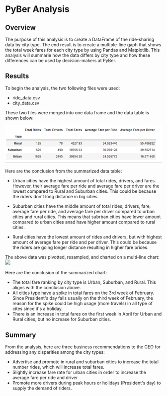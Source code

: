 # PyBer Analysis

## Overview
The purpose of this analysis is to create a DataFrame of the ride-sharing data by city type. The end result is to create a multiple-line gaph that shows the total week fares for each city type by using Pandas and Matplotlib. This analysis will summarie how the data differs by city type and how these differences can be used by decision-makers at PyBer.

## Results
To begin the analysis, the two following files were used:
- ride_data.csv
- city_data.csv

These two files were merged into one data frame and the data table is shown below:

![](Resources/Summarized_DataFrame.PNG)

Here are the conclusion from the summarized data table:

- Urban cities have the highest amount of total rides, drivers, and fares. However, their average fare per ride and average fare per driver are the lowest compared to Rural and Suburban cities. This could be because the riders don't long distance in big cities.

- Suburban cities have the middle amount of total rides, drivers, fare, average fare per ride, and average fare per driver compared to urban cities and rural cities. This means that subrban cities have lower amount compared to urban cities anad have higher amount compared to rural cities.

- Rural cities have the lowest amount of rides and drivers, but with highest amount of average fare per ride and per driver. This could be because the riders are going longer distance resulting in higher fare prices.


The above data was pivotted, resampled, and charted on a multi-line chart:
![](Resources/PyBer_fare_summary)

Here are the conclusion of the summarized chart:

- The total fare ranking by city type is Urban, Suburban, and Rural. This aligns with the conclusion above.
- All cities type have a spike in total fares on the 3rd week of February. Since President's day falls usually on the third week of February, the reason for the spike could be high usage (more travels) in all type of cites since it's a holiday.
- There is an increase in total fares on the first week in April for Urban and Rural cities, but no increase for Suburban cities.


## Summary
From the analysis, here are three business recommendations to the CEO for addressing any disparities among the city types:

- Advertise and promote in rural and suburban cities to increase the total number rides, which will increase total fares.
- Slightly increase fare rate for urban cities in order to increase the average fare per ride and driver
- Promote more drivers during peak hours or holidays (President's day) to supply the demand of riders.

